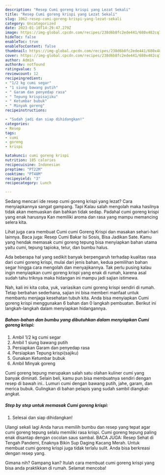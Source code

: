 ```yaml
---
description: "Resep Cumi goreng krispi yang Lezat Sekali"
title: "Resep Cumi goreng krispi yang Lezat Sekali"
slug: 1062-resep-cumi-goreng-krispi-yang-lezat-sekali
category: Uncategorized
date: 2023-01-10T14:29:47.279Z
image: https://img-global.cpcdn.com/recipes/238d6b8fc2ede441/680x482cq70/cumi-goreng-krispi-foto-resep-utama.jpg
hideToc: false
enableToc: true
enableTocContent: false
thumbnail: https://img-global.cpcdn.com/recipes/238d6b8fc2ede441/680x482cq70/cumi-goreng-krispi-foto-resep-utama.jpg
cover: https://img-global.cpcdn.com/recipes/238d6b8fc2ede441/680x482cq70/cumi-goreng-krispi-foto-resep-utama.jpg
author: Admin
authorAv: notfound
ratingvalue: 5
reviewcount: 12
recipeingredient:
- "1/2 kg cumi segar"
- "1 siung bawang putih"
- " Garam dan penyedap rasa"
- " Tepung krispisajiku"
- " Ketumbar bubuk"
- " Minyak goreng"
recipeinstructions:

- "Sudah jadi dan siap dihidangkan!"
categories:
- Resep
tags:
- cumi
- goreng
- krispi

katakunci: cumi goreng krispi 
nutrition: 185 calories
recipecuisine: Indonesian
preptime: "PT22M"
cooktime: "PT48M"
recipeyield: "3"
recipecategory: Lunch

---
```



Sedang mencari ide resep cumi goreng krispi yang lezat? Cara menyiapkannya sangat gampang. Tapi Kalau salah mengolah maka hasilnya tidak akan memuaskan dan bahkan tidak sedap. Padahal cumi goreng krispi yang enak harusnya Kan memiliki aroma dan rasa yang mampu memancing selera kita.


Lihat juga cara membuat Cumi cumi Goreng Krispi dan masakan sehari-hari lainnya. Baca juga: Resep Cumi Bakar Isi Sosis, Bisa Jadikan Sate. Kamu yang hendak memasak cumi goreng tepung bisa menyiapkan bahan utama yaitu cumi, tepung tapioka, telur, dan bumbu halus.

Ada beberapa hal yang sedikit banyak berpengaruh terhadap kualitas rasa dari cumi goreng krispi, mulai dari jenis bahan, kedua pemilihan bahan segar hingga cara mengolah dan menyajikannya. Tak perlu pusing kalau ingin menyiapkan cumi goreng krispi yang enak di rumah, karena asal sudah tahu triknya maka hidangan ini mampu jadi sajian istimewa.


Nah, kali ini kita coba, yuk, variasikan cumi goreng krispi sendiri di rumah. Tetap berbahan sederhana, sajian ini bisa memberi manfaat untuk membantu menjaga kesehatan tubuh kita. Anda bisa menyiapkan Cumi goreng krispi menggunakan 6 bahan dan 0 langkah pembuatan. Berikut ini langkah-langkah dalam menyiapkan hidangannya.

<!--inarticleads1-->

##### Bahan-bahan dan bumbu yang dibutuhkan dalam menyiapkan Cumi goreng krispi:

1. Ambil 1/2 kg cumi segar
1. Ambil 1 siung bawang putih
1. Persiapkan  Garam dan penyedap rasa
1. Persiapkan  Tepung krispi(sajiku)
1. Gunakan  Ketumbar bubuk
1. Ambil  Minyak goreng


Cumi goreng tepung merupakan salah satu olahan kuliner cumi yang banyak diminati. Selain beli, kamu pun bisa membuatnya sendiri dengan resep di bawah ini.. Lumuri cumi dengan bawang putih, jahe, garam, dan merica bubuk. Gulingkan di bahan pelapis yang sudah sambil diangkat-angkat. 

<!--inarticleads2-->

##### Step by step untuk memasak Cumi goreng krispi:


1. Selesai dan siap dihidangkan!

Ulangi sekali lagi Anda harus memilih bumbu dan resep yang tepat agar cumi goreng tepung selalu memiliki rasa krispi. Cumi goreng tepung paling enak disantap dengan cocolan saus sambal. BACA JUGA: Resep Sehat di Tengah Pandemi, Enaknya Bikin Sup Daging Kacang Merah. Untuk membuat cumi goreng krispi juga tidak terlalu sulit. Anda bisa berkreasi dengan resep yang. 

Gimana nih? Gampang kan? Itulah cara membuat cumi goreng krispi yang bisa anda praktikkan di rumah. Selamat mencoba!
